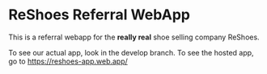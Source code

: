 # ReShoes Referral WebApp
This is a referral webapp for the **really real** shoe selling company ReShoes.

To see our actual app, look in the develop branch. To see the hosted app, go to https://reshoes-app.web.app/
